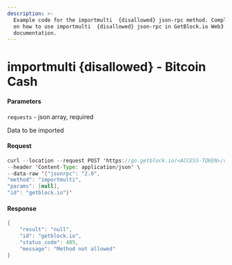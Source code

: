 ```yaml
---
description: >-
  Example code for the importmulti  {disallowed} json-rpc method. Сomplete guide
  on how to use importmulti  {disallowed} json-rpc in GetBlock.io Web3
  documentation.
---
```


# importmulti {disallowed} - Bitcoin Cash

#### Parameters

`requests` - json array, required

Data to be imported

#### Request

```java
curl --location --request POST 'https://go.getblock.io/<ACCESS-TOKEN>/v1/mainnet/' \
--header 'Content-Type: application/json' \
--data-raw '{"jsonrpc": "2.0",
"method": "importmulti",
"params": [null],
"id": "getblock.io"}'
```

#### Response

```java
{
    "result": "null",
    "id": "getblock.io",
    "status_code": 405,
    "message": "Method not allowed"
}
```
